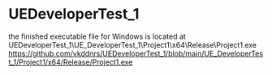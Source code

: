 # UEDeveloperTest_1

the finished executable file for Windows is located at
UEDeveloperTest_1\UE_DeveloperTest_1\Project1\x64\Release\Project1.exe
https://github.com/vkddnrs/UEDeveloperTest_1/blob/main/UE_DeveloperTest_1/Project1/x64/Release/Project1.exe

